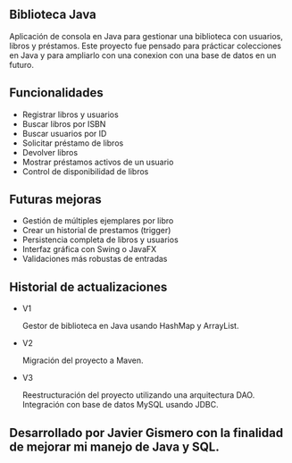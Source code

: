 ## Biblioteca Java

Aplicación de consola en Java para gestionar una biblioteca con usuarios, libros y préstamos. 
Este proyecto fue pensado para prácticar colecciones en Java y para ampliarlo con una conexion con una base de datos en un futuro.

## Funcionalidades

- Registrar libros y usuarios
- Buscar libros por ISBN
- Buscar usuarios por ID
- Solicitar préstamo de libros
- Devolver libros
- Mostrar préstamos activos de un usuario
- Control de disponibilidad de libros

## Futuras mejoras

- Gestión de múltiples ejemplares por libro
- Crear un historial de prestamos (trigger)
- Persistencia completa de libros y usuarios
- Interfaz gráfica con Swing o JavaFX
- Validaciones más robustas de entradas

## Historial de actualizaciones

- V1

    Gestor de biblioteca en Java usando HashMap y ArrayList.

- V2

    Migración del proyecto a Maven.

- V3

    Reestructuración del proyecto utilizando una arquitectura DAO.
    Integración con base de datos MySQL usando JDBC.


## Desarrollado por Javier Gismero con la finalidad de mejorar mi manejo de Java y SQL.
